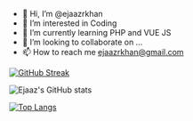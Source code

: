 - 👋 Hi, I’m @ejaazrkhan
- 👀 I’m interested in Coding
- 🌱 I’m currently learning PHP and VUE JS
- 💞️ I’m looking to collaborate on ...
- 📫 How to reach me ejaazrkhan@gmail.com

[![GitHub Streak](https://github-readme-streak-stats.herokuapp.com/?user=ejaazrkhan)](https://git.io/streak-stats)

![Ejaaz's GitHub stats](https://github-readme-stats.vercel.app/api?username=ejaazrkhan&show_icons=true&theme=radical)

[![Top Langs](https://github-readme-stats.vercel.app/api/top-langs/?username=ejaazrkhan&layout=compact)](https://github.com/anuraghazra/github-readme-stats)

<!---
ejaazrkhan/ejaazrkhan is a ✨ special ✨ repository because its `README.md` (this file) appears on your GitHub profile.
You can click the Preview link to take a look at your changes.
--->
